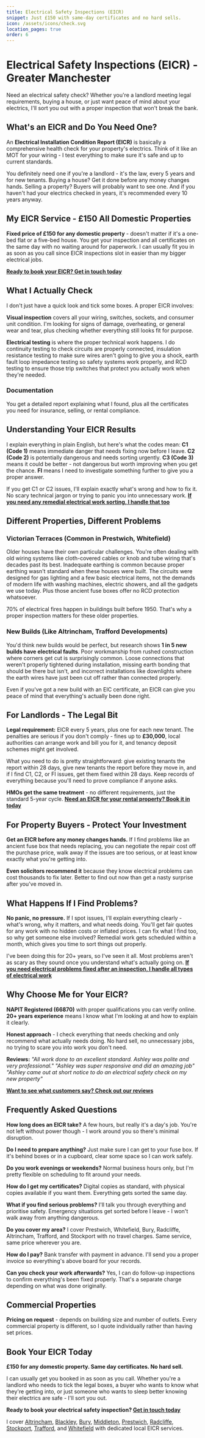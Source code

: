 ```yaml
---
title: Electrical Safety Inspections (EICR)
snippet: Just £150 with same-day certificates and no hard sells.
icon: /assets/icons/check.svg
location_pages: true
order: 6
---
```


# Electrical Safety Inspections (EICR) - Greater Manchester

Need an electrical safety check? Whether you're a landlord meeting legal requirements, buying a house, or just want peace of mind about your electrics, I'll sort you out with a proper inspection that won't break the bank.

## What's an EICR and Do You Need One?

An **Electrical Installation Condition Report (EICR)** is basically a comprehensive health check for your property's electrics. Think of it like an MOT for your wiring - I test everything to make sure it's safe and up to current standards.

You definitely need one if you're a landlord - it's the law, every 5 years and for new tenants. Buying a house? Get it done before any money changes hands. Selling a property? Buyers will probably want to see one. And if you haven't had your electrics checked in years, it's recommended every 10 years anyway.

## My EICR Service - £150 All Domestic Properties

**Fixed price of £150 for any domestic property** - doesn't matter if it's a one-bed flat or a five-bed house. You get your inspection and all certificates on the same day with no waiting around for paperwork. I can usually fit you in as soon as you call since EICR inspections slot in easier than my bigger electrical jobs.

**[Ready to book your EICR? Get in touch today](/contact/)**

## What I Actually Check

I don't just have a quick look and tick some boxes. A proper EICR involves:

**Visual inspection** covers all your wiring, switches, sockets, and consumer unit condition. I'm looking for signs of damage, overheating, or general wear and tear, plus checking whether everything still looks fit for purpose.

**Electrical testing** is where the proper technical work happens. I do continuity testing to check circuits are properly connected, insulation resistance testing to make sure wires aren't going to give you a shock, earth fault loop impedance testing so safety systems work properly, and RCD testing to ensure those trip switches that protect you actually work when they're needed.

### Documentation

You get a detailed report explaining what I found, plus all the certificates you need for insurance, selling, or rental compliance.

## Understanding Your EICR Results

I explain everything in plain English, but here's what the codes mean: **C1 (Code 1)** means immediate danger that needs fixing now before I leave. **C2 (Code 2)** is potentially dangerous and needs sorting urgently. **C3 (Code 3)** means it could be better - not dangerous but worth improving when you get the chance. **FI** means I need to investigate something further to give you a proper answer.

If you get C1 or C2 issues, I'll explain exactly what's wrong and how to fix it. No scary technical jargon or trying to panic you into unnecessary work. **[If you need any remedial electrical work sorting, I handle that too](/services/)**

## Different Properties, Different Problems

### Victorian Terraces (Common in Prestwich, Whitefield)

Older houses have their own particular challenges. You're often dealing with old wiring systems like cloth-covered cables or knob and tube wiring that's decades past its best. Inadequate earthing is common because proper earthing wasn't standard when these houses were built. The circuits were designed for gas lighting and a few basic electrical items, not the demands of modern life with washing machines, electric showers, and all the gadgets we use today. Plus those ancient fuse boxes offer no RCD protection whatsoever.

70% of electrical fires happen in buildings built before 1950. That's why a proper inspection matters for these older properties.

### New Builds (Like Altrincham, Trafford Developments)

You'd think new builds would be perfect, but research shows **1 in 5 new builds have electrical faults**. Poor workmanship from rushed construction where corners get cut is surprisingly common. Loose connections that weren't properly tightened during installation, missing earth bonding that should be there but isn't, and incorrect installations like downlights where the earth wires have just been cut off rather than connected properly.

Even if you've got a new build with an EIC certificate, an EICR can give you peace of mind that everything's actually been done right.

## For Landlords - The Legal Bit

**Legal requirement:** EICR every 5 years, plus one for each new tenant. The penalties are serious if you don't comply - fines up to **£30,000**, local authorities can arrange work and bill you for it, and tenancy deposit schemes might get involved.

What you need to do is pretty straightforward: give existing tenants the report within 28 days, give new tenants the report before they move in, and if I find C1, C2, or FI issues, get them fixed within 28 days. Keep records of everything because you'll need to prove compliance if anyone asks.

**HMOs get the same treatment** - no different requirements, just the standard 5-year cycle. **[Need an EICR for your rental property? Book it in today](/contact/)**

## For Property Buyers - Protect Your Investment

**Get an EICR before any money changes hands.** If I find problems like an ancient fuse box that needs replacing, you can negotiate the repair cost off the purchase price, walk away if the issues are too serious, or at least know exactly what you're getting into.

**Even solicitors recommend it** because they know electrical problems can cost thousands to fix later. Better to find out now than get a nasty surprise after you've moved in.

## What Happens If I Find Problems?

**No panic, no pressure.** If I spot issues, I'll explain everything clearly - what's wrong, why it matters, and what needs doing. You'll get fair quotes for any work with no hidden costs or inflated prices. I can fix what I find too, so why get someone else involved? Remedial work gets scheduled within a month, which gives you time to sort things out properly.

I've been doing this for 20+ years, so I've seen it all. Most problems aren't as scary as they sound once you understand what's actually going on. **[If you need electrical problems fixed after an inspection, I handle all types of electrical work](/services/)**

## Why Choose Me for Your EICR?

**NAPIT Registered (66870)** with proper qualifications you can verify online. **20+ years experience** means I know what I'm looking at and how to explain it clearly.

**Honest approach** - I check everything that needs checking and only recommend what actually needs doing. No hard sell, no unnecessary jobs, no trying to scare you into work you don't need.

**Reviews:** _"All work done to an excellent standard. Ashley was polite and very professional."_ _"Ashley was super responsive and did an amazing job"_ _"Ashley came out at short notice to do an electrical safety check on my new property"_

**[Want to see what customers say? Check out our reviews](/reviews/)**

## Frequently Asked Questions

**How long does an EICR take?** A few hours, but really it's a day's job. You're not left without power though - I work around you so there's minimal disruption.

**Do I need to prepare anything?** Just make sure I can get to your fuse box. If it's behind boxes or in a cupboard, clear some space so I can work safely.

**Do you work evenings or weekends?** Normal business hours only, but I'm pretty flexible on scheduling to fit around your needs.

**How do I get my certificates?** Digital copies as standard, with physical copies available if you want them. Everything gets sorted the same day.

**What if you find serious problems?** I'll talk you through everything and prioritise safety. Emergency situations get sorted before I leave - I won't walk away from anything dangerous.

**Do you cover my area?** I cover Prestwich, Whitefield, Bury, Radcliffe, Altrincham, Trafford, and Stockport with no travel charges. Same service, same price wherever you are.

**How do I pay?** Bank transfer with payment in advance. I'll send you a proper invoice so everything's above board for your records.

**Can you check your work afterwards?** Yes, I can do follow-up inspections to confirm everything's been fixed properly. That's a separate charge depending on what was done originally.

## Commercial Properties

**Pricing on request** - depends on building size and number of outlets. Every commercial property is different, so I quote individually rather than having set prices.

## Book Your EICR Today

**£150 for any domestic property. Same day certificates. No hard sell.**

I can usually get you booked in as soon as you call. Whether you're a landlord who needs to tick the legal boxes, a buyer who wants to know what they're getting into, or just someone who wants to sleep better knowing their electrics are safe - I'll sort you out.

**Ready to book your electrical safety inspection? [Get in touch today](/contact/)**

I cover [Altrincham](/altrincham-eicr-inspections/), [Blackley](/blackley-eicr-inspections/), [Bury](/bury-eicr-inspections/), [Middleton](/middleton-eicr-inspections/), [Prestwich](/prestwich-eicr-inspections/), [Radcliffe](/radcliffe-eicr-inspections/), [Stockport](/stockport-eicr-inspections/), [Trafford](/trafford-eicr-inspections/), and [Whitefield](/whitefield-eicr-inspections/) with dedicated local EICR services.
